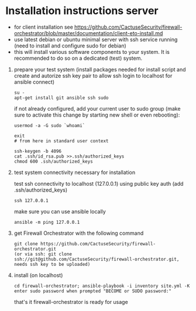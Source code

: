 # Installation instructions server

-   for client installation see <https://github.com/CactuseSecurity/firewall-orchestrator/blob/master/documentation/client-eto-install.md>
-   use latest debian or ubuntu minimal server with ssh service running (need to install and configure sudo for debian)
-   this will install various software components to your system. It is recommended to do so on a dedicated (test) system.

1) prepare your test system (install packages needed for install script and create and autorize ssh key pair to allow ssh login to localhost for ansible connect)

       su -
       apt-get install git ansible ssh sudo


   if not already configured, add your current user to sudo group (make sure to activate this change by starting new shell or even rebooting):

       usermod -a -G sudo `whoami`

       exit
       # from here in standard user context

       ssh-keygen -b 4096
       cat .ssh/id_rsa.pub >>.ssh/authorized_keys
       chmod 600 .ssh/authorized_keys

2) test system connectivity necessary for installation

   test ssh connectivity to localhost (127.0.0.1) using public key auth (add .ssh/authorized_keys)

       ssh 127.0.0.1


   make sure you can use ansible locally   

       ansible -m ping 127.0.0.1

3) get Firewall Orchestrator with the following command

       git clone https://github.com/CactuseSecurity/firewall-orchestrator.git
       (or via ssh: git clone ssh://git@github.com/CactuseSecurity/firewall-orchestrator.git, needs ssh key to be uploaded)

4) install (on localhost)

       cd firewall-orchestrator; ansible-playbook -i inventory site.yml -K
       enter sudo password when prompted "BECOME or SUDO password:"

   that's it firewall-orchestrator is ready for usage
